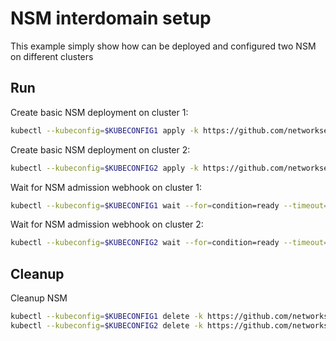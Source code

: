 # NSM interdomain setup


This example simply show how can be deployed and configured two NSM on different clusters

## Run

Create basic NSM deployment on cluster 1:

```bash
kubectl --kubeconfig=$KUBECONFIG1 apply -k https://github.com/networkservicemesh/deployments-k8s/examples/interdomain/nsm/cluster1?ref=aaeab7bb24e31035aea8aa34ef307d5f9c113b09
```

Create basic NSM deployment on cluster 2:

```bash
kubectl --kubeconfig=$KUBECONFIG2 apply -k https://github.com/networkservicemesh/deployments-k8s/examples/interdomain/nsm/cluster2?ref=aaeab7bb24e31035aea8aa34ef307d5f9c113b09
```

Wait for NSM admission webhook on cluster 1:

```bash
kubectl --kubeconfig=$KUBECONFIG1 wait --for=condition=ready --timeout=1m pod -n nsm-system -l app=admission-webhook-k8s
```

Wait for NSM admission webhook on cluster 2:

```bash
kubectl --kubeconfig=$KUBECONFIG2 wait --for=condition=ready --timeout=1m pod -n nsm-system -l app=admission-webhook-k8s
```

## Cleanup

Cleanup NSM
```bash
kubectl --kubeconfig=$KUBECONFIG1 delete -k https://github.com/networkservicemesh/deployments-k8s/examples/interdomain/nsm/cluster1?ref=aaeab7bb24e31035aea8aa34ef307d5f9c113b09
kubectl --kubeconfig=$KUBECONFIG2 delete -k https://github.com/networkservicemesh/deployments-k8s/examples/interdomain/nsm/cluster2?ref=aaeab7bb24e31035aea8aa34ef307d5f9c113b09
```
